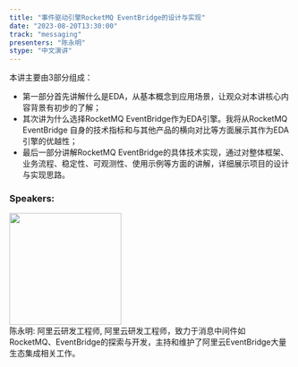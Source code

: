 ```yaml
---
title: "事件驱动引擎RocketMQ EventBridge的设计与实现"
date: "2023-08-20T13:30:00" 
track: "messaging"
presenters: "陈永明"
stype: "中文演讲"
---
```

本讲主要由3部分组成：
- 第一部分首先讲解什么是EDA，从基本概念到应用场景，让观众对本讲核心内容背景有初步的了解；
- 其次讲为什么选择RocketMQ EventBridge作为EDA引擎。我将从RocketMQ EventBridge 自身的技术指标和与其他产品的横向对比等方面展示其作为EDA引擎的优越性；
- 最后一部分讲解RocketMQ EventBridge的具体技术实现，通过对整体框架、业务流程、稳定性、可观测性、使用示例等方面的讲解，详细展示项目的设计与实现思路。
   
 ### Speakers: 
 <img src="https://img.bagevent.com/resource/20230605/2120195560.jpg" width="200" /><br>陈永明: 阿里云研发工程师, 阿里云研发工程师，致力于消息中间件如RocketMQ、EventBridge的探索与开发，主持和维护了阿里云EventBridge大量生态集成相关工作。
 <br><br>
